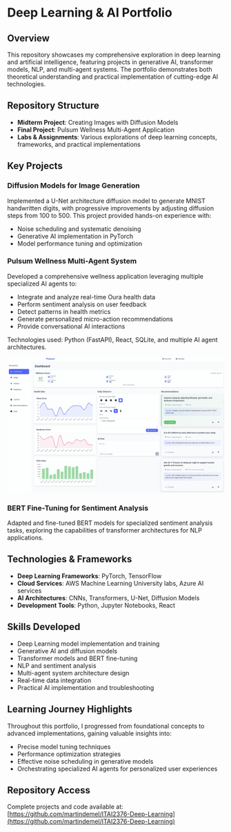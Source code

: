 # Deep Learning & AI Portfolio

## Overview
This repository showcases my comprehensive exploration in deep learning and artificial intelligence, featuring projects in generative AI, transformer models, NLP, and multi-agent systems. The portfolio demonstrates both theoretical understanding and practical implementation of cutting-edge AI technologies.

## Repository Structure
- **Midterm Project**: Creating Images with Diffusion Models
- **Final Project**: Pulsum Wellness Multi-Agent Application
- **Labs & Assignments**: Various explorations of deep learning concepts, frameworks, and practical implementations

## Key Projects

### Diffusion Models for Image Generation
Implemented a U-Net architecture diffusion model to generate MNIST handwritten digits, with progressive improvements by adjusting diffusion steps from 100 to 500. This project provided hands-on experience with:
- Noise scheduling and systematic denoising
- Generative AI implementation in PyTorch
- Model performance tuning and optimization

### Pulsum Wellness Multi-Agent System
Developed a comprehensive wellness application leveraging multiple specialized AI agents to:
- Integrate and analyze real-time Oura health data
- Perform sentiment analysis on user feedback
- Detect patterns in health metrics
- Generate personalized micro-action recommendations
- Provide conversational AI interactions

Technologies used: Python (FastAPI), React, SQLite, and multiple AI agent architectures.

![Pulsum AI Agent System - Main interface showing the multi-agent wellness application with personalized recommendations and health data analysis](mainscreenview.png)

### BERT Fine-Tuning for Sentiment Analysis
Adapted and fine-tuned BERT models for specialized sentiment analysis tasks, exploring the capabilities of transformer architectures for NLP applications.

## Technologies & Frameworks
- **Deep Learning Frameworks**: PyTorch, TensorFlow
- **Cloud Services**: AWS Machine Learning University labs, Azure AI services
- **AI Architectures**: CNNs, Transformers, U-Net, Diffusion Models
- **Development Tools**: Python, Jupyter Notebooks, React

## Skills Developed
- Deep Learning model implementation and training
- Generative AI and diffusion models
- Transformer models and BERT fine-tuning
- NLP and sentiment analysis
- Multi-agent system architecture design
- Real-time data integration
- Practical AI implementation and troubleshooting

## Learning Journey Highlights
Throughout this portfolio, I progressed from foundational concepts to advanced implementations, gaining valuable insights into:
- Precise model tuning techniques
- Performance optimization strategies
- Effective noise scheduling in generative models
- Orchestrating specialized AI agents for personalized user experiences

## Repository Access
Complete projects and code available at: [https://github.com/martindemel/ITAI2376-Deep-Learning](https://github.com/martindemel/ITAI2376-Deep-Learning) 